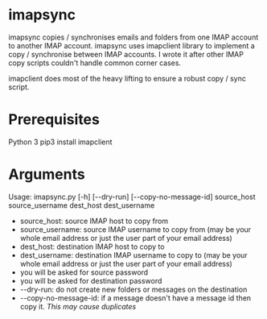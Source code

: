 # imapsync
imapsync copies / synchronises emails and folders from one IMAP account to another IMAP account. imapsync uses imapclient library to implement a copy / synchronise between IMAP accounts. I wrote it after other IMAP copy scripts couldn't handle common corner cases.

imapclient does most of the heavy lifting to ensure a robust copy / sync script.

# Prerequisites
Python 3
pip3 install imapclient

# Arguments
Usage: imapsync.py [-h] [--dry-run] [--copy-no-message-id]
                   source_host source_username dest_host dest_username

* source_host: source IMAP host to copy from
* source_username: source IMAP username to copy from (may be your whole email address or just the user part of your email address)
* dest_host: destination IMAP host to copy to
* dest_username: destination IMAP username to copy to (may be your whole email address or just the user part of your email address)
* you will be asked for source password
* you will be asked for destination password
* --dry-run: do not create new folders or messages on the destination
* --copy-no-message-id: if a message doesn't have a message id then copy it. *This may cause duplicates*
